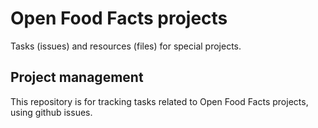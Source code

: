 # Open Food Facts projects

Tasks (issues) and resources (files) for special projects.

## Project management

This repository is for tracking tasks related to Open Food Facts projects, using github issues.
